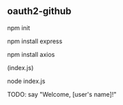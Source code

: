 ## oauth2-github

npm init

npm install express

npm install axios

(index.js)

node index.js

TODO: say "Welcome, [user's name]!"